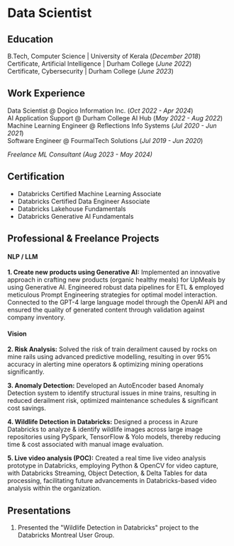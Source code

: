 # Data Scientist

## Education
B.Tech, Computer Science | University of Kerala (_December 2018_)  
Certificate, Artificial Intelligence | Durham College (_June 2022_)  
Certificate, Cybersecurity | Durham College (_June 2023_)  

## Work Experience
Data Scientist @ Dogico Information Inc. (_Oct 2022 - Apr 2024_)  
AI Application Support @ Durham College AI Hub (_May 2022 - Aug 2022_)  
Machine Learning Engineer @ Reflections Info Systems (_Jul 2020 - Jun 2021_)  
Software Engineer @ FourmalTech Solutions (_Jul 2019 - Jun 2020_)  

*Freelance ML Consultant (Aug 2023 - May 2024)*

## Certification
- Databricks Certified Machine Learning Associate	
- Databricks Certified Data Engineer Associate
- Databricks Lakehouse Fundamentals	
- Databricks Generative AI Fundamentals

## Professional & Freelance Projects

#### **NLP / LLM**

**1. Create new products using Generative AI:** Implemented an innovative approach in crafting new products (organic healthy meals) for UpMeals by using Generative AI. Engineered robust data pipelines for ETL & employed meticulous Prompt Engineering strategies for optimal model interaction. Connected to the GPT-4 large language model through the OpenAI API and ensured the quality of generated content through validation against company inventory.

#### **Vision**

**2. Risk Analysis:** Solved the risk of train derailment caused by rocks on mine rails using advanced predictive modelling, resulting in over 95% accuracy in alerting mine operators & optimizing mining operations significantly.  

**3. Anomaly Detection:** Developed an AutoEncoder based Anomaly Detection system to identify structural issues in mine trains, resulting in reduced derailment risk, optimized maintenance schedules & significant cost savings.  

**4. Wildlife Detection in Databricks:** Designed a process in Azure Databricks to analyze & identify wildlife images across large image repositories using PySpark, TensorFlow & Yolo models, thereby reducing time & cost associated with manual image evaluation.  

**5. Live video analysis (POC):** Created a real time live video analysis prototype in Databricks, employing Python & OpenCV for video capture, with Databricks Streaming, Object Detection, & Delta Tables for data processing, facilitating future advancements in Databricks-based video analysis within the organization.  

## Presentations

1. Presented the "Wildlife Detection in Databricks" project to the Databricks Montreal User Group.
